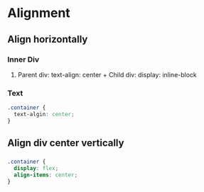 # Alignment

## Align horizontally

### Inner Div
1. Parent div: text-align: center + Child div: display: inline-block

### Text

```css
.container {
  text-algin: center;  
}
```


## Align div center vertically

###
```css
.container {
  display: flex;
  align-items: center;
}
```
